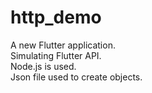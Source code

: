 # http_demo

A new Flutter application. </br>
Simulating Flutter API. </br>
Node.js is used. </br>
Json file used to create objects. </br>
